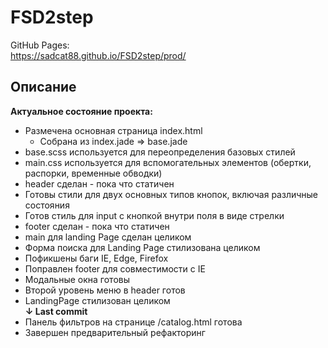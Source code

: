 # FSD2step

GitHub Pages:<br/>
https://sadcat88.github.io/FSD2step/prod/

## Описание

**Актуальное состояние проекта:**

- Размечена основная страница index.html
  - Собрана из index.jade => base.jade
- base.scss используется для переопределения базовых стилей
- main.css используется для вспомогательных элементов (обертки, распорки, временные обводки)
- header сделан - пока что статичен
- Готовы стили для двух основных типов кнопок, включая различные состояния
- Готов стиль для input с кнопкой внутри поля в виде стрелки
- footer сделан - пока что статичен
- main для landing Page сделан целиком
- Форма поиска для Landing Page стилизована целиком
- Пофикшены баги IE, Edge, Firefox
- Поправлен footer для совместимости с IE
- Модальные окна готовы
- Второй уровень меню в header готов
- LandingPage стилизован целиком
  <br>**↓ Last commit**
- Панель фильтров на странице /catalog.html готова
- Завершен предварительный рефакторинг
